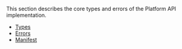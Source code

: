 This section describes the core types and errors of the Platform API implementation.

- [Types](./types.md)
- [Errors](./errors.md)
- [Manifest](./manifest.md)
